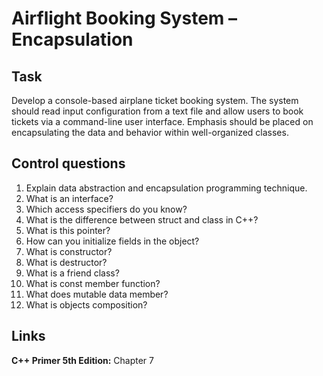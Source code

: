 # Airflight Booking System – Encapsulation
## Task
Develop a console-based airplane ticket booking system. The system should read input
configuration from a text file and allow users to book tickets via a command-line user interface.
Emphasis should be placed on encapsulating the data and behavior within well-organized classes.

## Control questions
1. Explain data abstraction and encapsulation programming technique.
2. What is an interface?
3. Which access specifiers do you know?
4. What is the difference between struct and class in C++?
5. What is this pointer?
6. How can you initialize fields in the object?
7. What is constructor?
8. What is destructor?
9. What is a friend class?
10. What is const member function?
11. What does mutable data member?
12. What is objects composition?

## Links
**C++ Primer 5th Edition:** Chapter 7
